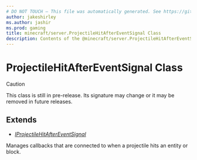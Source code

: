 ```yaml
---
# DO NOT TOUCH — This file was automatically generated. See https://github.com/mojang/minecraftapidocsgenerator to modify descriptions, examples, etc.
author: jakeshirley
ms.author: jashir
ms.prod: gaming
title: minecraft/server.ProjectileHitAfterEventSignal Class
description: Contents of the @minecraft/server.ProjectileHitAfterEventSignal class.
---
```

# ProjectileHitAfterEventSignal Class

> [!CAUTION]
> This class is still in pre-release.  Its signature may change or it may be removed in future releases.

## Extends
- [*IProjectileHitAfterEventSignal*](IProjectileHitAfterEventSignal.md)

Manages callbacks that are connected to when a projectile hits an entity or block.
